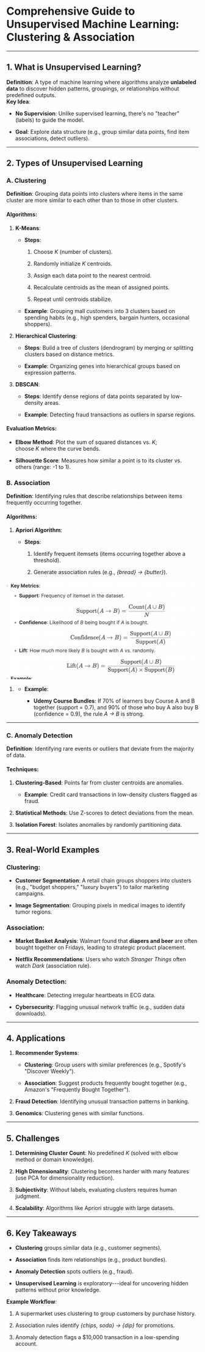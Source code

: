 # **Comprehensive Guide to Unsupervised Machine Learning: Clustering & Association**

---

## **1\. What is Unsupervised Learning?**

**Definition**: A type of machine learning where algorithms analyze **unlabeled data** to discover hidden patterns, groupings, or relationships without predefined outputs.\
**Key Idea**:

- **No Supervision**: Unlike supervised learning, there's no "teacher" (labels) to guide the model.

- **Goal**: Explore data structure (e.g., group similar data points, find item associations, detect outliers).

---

## **2\. Types of Unsupervised Learning**

### **A. Clustering**

**Definition**: Grouping data points into clusters where items in the same cluster are more similar to each other than to those in other clusters.

#### **Algorithms**:

1.  **K-Means**:

    - **Steps**:

      1.  Choose *K* (number of clusters).

      2.  Randomly initialize *K* centroids.

      3.  Assign each data point to the nearest centroid.

      4.  Recalculate centroids as the mean of assigned points.

      5.  Repeat until centroids stabilize.

    - **Example**: Grouping mall customers into 3 clusters based on spending habits (e.g., high spenders, bargain hunters, occasional shoppers).

2.  **Hierarchical Clustering**:

    - **Steps**: Build a tree of clusters (dendrogram) by merging or splitting clusters based on distance metrics.

    - **Example**: Organizing genes into hierarchical groups based on expression patterns.

3.  **DBSCAN**:

    - **Steps**: Identify dense regions of data points separated by low-density areas.

    - **Example**: Detecting fraud transactions as outliers in sparse regions.

#### **Evaluation Metrics**:

- **Elbow Method**: Plot the sum of squared distances vs. *K*; choose *K* where the curve bends.

- **Silhouette Score**: Measures how similar a point is to its cluster vs. others (range: -1 to 1).

### **B. Association**

**Definition**: Identifying rules that describe relationships between items frequently occurring together.

#### **Algorithms**:

1.  **Apriori Algorithm**:

    - **Steps**:

      1.  Identify frequent itemsets (items occurring together above a threshold).

      2.  Generate association rules (e.g., *{bread} → {butter}*).

![alt text](image-2.png)

1.  - **Example**:

      - **Udemy Course Bundles**: If 70% of learners buy Course A and B together (support = 0.7), and 90% of those who buy A also buy B (confidence = 0.9), the rule *A → B* is strong.

---

### **C. Anomaly Detection**

**Definition**: Identifying rare events or outliers that deviate from the majority of data.

#### **Techniques**:

1.  **Clustering-Based**: Points far from cluster centroids are anomalies.

    - **Example**: Credit card transactions in low-density clusters flagged as fraud.

2.  **Statistical Methods**: Use Z-scores to detect deviations from the mean.

3.  **Isolation Forest**: Isolates anomalies by randomly partitioning data.

---

## **3\. Real-World Examples**

### **Clustering**:

- **Customer Segmentation**: A retail chain groups shoppers into clusters (e.g., "budget shoppers," "luxury buyers") to tailor marketing campaigns.

- **Image Segmentation**: Grouping pixels in medical images to identify tumor regions.

### **Association**:

- **Market Basket Analysis**: Walmart found that **diapers and beer** are often bought together on Fridays, leading to strategic product placement.

- **Netflix Recommendations**: Users who watch *Stranger Things* often watch *Dark* (association rule).

### **Anomaly Detection**:

- **Healthcare**: Detecting irregular heartbeats in ECG data.

- **Cybersecurity**: Flagging unusual network traffic (e.g., sudden data downloads).

---

## **4\. Applications**

1.  **Recommender Systems**:

    - **Clustering**: Group users with similar preferences (e.g., Spotify's "Discover Weekly").

    - **Association**: Suggest products frequently bought together (e.g., Amazon's "Frequently Bought Together").

2.  **Fraud Detection**: Identifying unusual transaction patterns in banking.

3.  **Genomics**: Clustering genes with similar functions.

---

## **5\. Challenges**

1.  **Determining Cluster Count**: No predefined *K* (solved with elbow method or domain knowledge).

2.  **High Dimensionality**: Clustering becomes harder with many features (use PCA for dimensionality reduction).

3.  **Subjectivity**: Without labels, evaluating clusters requires human judgment.

4.  **Scalability**: Algorithms like Apriori struggle with large datasets.

---

## **6\. Key Takeaways**

- **Clustering** groups similar data (e.g., customer segments).

- **Association** finds item relationships (e.g., product bundles).

- **Anomaly Detection** spots outliers (e.g., fraud).

- **Unsupervised Learning** is exploratory---ideal for uncovering hidden patterns without prior knowledge.

**Example Workflow**:

1.  A supermarket uses clustering to group customers by purchase history.

2.  Association rules identify *{chips, soda} → {dip}* for promotions.

3.  Anomaly detection flags a $10,000 transaction in a low-spending account.
